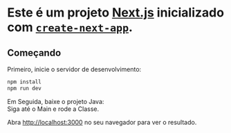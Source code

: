 # Este é um projeto [Next.js](https://nextjs.org) inicializado com [`create-next-app`](https://nextjs.org/docs/app/api-reference/cli/create-next-app).

## Começando

Primeiro, inicie o servidor de desenvolvimento:

```bash
npm install
npm run dev
```
Em Seguida, baixe o projeto Java:<br>
Siga até o Main e rode a Classe.

Abra [http://localhost:3000](http://localhost:3000) no seu navegador para ver o resultado.
